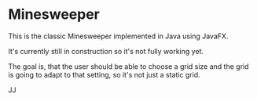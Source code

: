 # Minesweeper

This is the classic Minesweeper implemented in Java using JavaFX.

It's currently still in construction so it's not fully working yet.

The goal is, that the user should be able to choose a grid size and the grid is going to adapt to that setting, so it's not just a static grid.

JJ